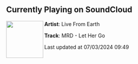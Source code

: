## Currently Playing on SoundCloud

[<img align="left" width="100" src="https://i1.sndcdn.com/artworks-hzy5woYoEKjVMmKC-BpPYzg-t500x500.jpg">](https://soundcloud.com/livefromearth/mrd-let-her-go)

**Artist**: Live From Earth 

**Track**: MRD - Let Her Go

Last updated at 07/03/2024 09:49
